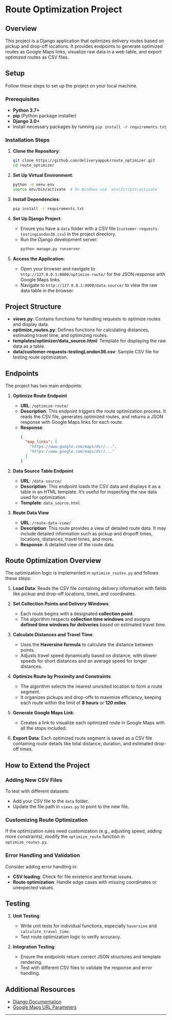 
# Route Optimization Project

## Overview

This project is a Django application that optimizes delivery routes based on pickup and drop-off locations. It provides endpoints to generate optimized routes as Google Maps links, visualize raw data in a web table, and export optimized routes as CSV files.

## Setup

Follow these steps to set up the project on your local machine.

### Prerequisites

- **Python 3.7+**
- **pip** (Python package installer)
- **Django 3.0+**
- Install necessary packages by running `pip install -r requirements.txt`

### Installation Steps

1. **Clone the Repository**:
   ```bash
   git clone https://github.com/deliveryappuk/route_optimizer.git
   cd route_optimizer
   ```

2. **Set Up Virtual Environment**:
   ```bash
   python -m venv env
   source env/bin/activate  # On Windows use `env\Scripts\activate`
   ```

3. **Install Dependencies**:
   ```bash
   pip install -r requirements.txt
   ```

4. **Set Up Django Project**:
   - Ensure you have a `data` folder with a CSV file (`customer-requests-testingLondon36.csv`) in the project directory.
   - Run the Django development server:
     ```bash
     python manage.py runserver
     ```

5. **Access the Application**:
   - Open your browser and navigate to `http://127.0.0.1:8000/optimize-route/` for the JSON response with Google Maps links.
   - Navigate to `http://127.0.0.1:8000/data-source/` to view the raw data table in the browser.

## Project Structure

- **views.py**: Contains functions for handling requests to optimize routes and display data.
- **optimize_routes.py**: Defines functions for calculating distances, estimating travel time, and optimizing routes.
- **templates/optimizer/data_source.html**: Template for displaying the raw data as a table.
- **data/customer-requests-testingLondon36.csv**: Sample CSV file for testing route optimization.

## Endpoints

The project has two main endpoints:

1. **Optimize Route Endpoint**
   - **URL**: `/optimize-route/`
   - **Description**: This endpoint triggers the route optimization process. It reads the CSV file, generates optimized routes, and returns a JSON response with Google Maps links for each route.
   - **Response**:
     ```json
     {
       "map_links": [
         "https://www.google.com/maps/dir/...",
         "https://www.google.com/maps/dir/..."
       ]
     }
     ```

2. **Data Source Table Endpoint**
   - **URL**: `/data-source/`
   - **Description**: This endpoint loads the CSV data and displays it as a table in an HTML template. It’s useful for inspecting the raw data used for optimization.
   - **Template**: `data_source.html`


3. **Route Data View**
   - **URL**: `/route-data-view/`
   - **Description**: This route provides a view of detailed route data. It may include detailed information such as pickup and dropoff times, locations, distances, travel times, and more.
   - **Response**: A detailed view of the route data.
  

## Route Optimization Overview

The optimization logic is implemented in `optimize_routes.py` and follows these steps:

1. **Load Data**: Reads the CSV file containing delivery information with fields like pickup and drop-off locations, times, and coordinates.

2. **Set Collection Points and Delivery Windows**:
   - Each route begins with a designated **collection point**.
   - The algorithm respects **collection time windows** and assigns **defined time windows for deliveries** based on estimated travel time.

3. **Calculate Distances and Travel Time**:
   - Uses the **Haversine formula** to calculate the distance between points.
   - Adjusts travel speed dynamically based on distance, with slower speeds for short distances and an average speed for longer distances.

4. **Optimize Route by Proximity and Constraints**:
   - The algorithm selects the nearest unvisited location to form a route segment.
   - It organizes pickups and drop-offs to maximize efficiency, keeping each route within the limit of **8 hours** or **120 miles**.

5. **Generate Google Maps Link**:
   - Creates a link to visualize each optimized route in Google Maps with all the stops included.

6. **Export Data**: Each optimized route segment is saved as a CSV file containing route details like total distance, duration, and estimated drop-off times.

## How to Extend the Project

### Adding New CSV Files

To test with different datasets:
- Add your CSV file to the `data` folder.
- Update the file path in `views.py` to point to the new file.

### Customizing Route Optimization

If the optimization rules need customization (e.g., adjusting speed, adding more constraints), modify the `optimize_route` function in `optimize_routes.py`.

### Error Handling and Validation

Consider adding error handling in:
- **CSV loading**: Check for file existence and format issues.
- **Route optimization**: Handle edge cases with missing coordinates or unexpected values.

## Testing

1. **Unit Testing**:
   - Write unit tests for individual functions, especially `haversine` and `calculate_travel_time`.
   - Test route optimization logic to verify accuracy.

2. **Integration Testing**:
   - Ensure the endpoints return correct JSON structures and template rendering.
   - Test with different CSV files to validate the response and error handling.

## Additional Resources

- [Django Documentation](https://docs.djangoproject.com/)
- [Google Maps URL Parameters](https://developers.google.com/maps/documentation/urls)

---
